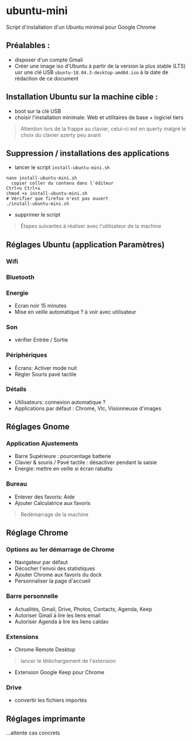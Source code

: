 # ubuntu-mini
Script d'installation d'un Ubuntu minimal pour Google Chrome

## Préalables :
- disposer d'un compte Gmail
- Créer une image iso d'Ubuntu à partir de la version la plus stable (LTS) usr une clé USB
  ```ubuntu-18.04.3-desktop-amd64.iso``` à la date de rédaction de ce document

## Installation Ubuntu sur la machine cible :
- boot sur la clé USB
- choisir l'installation minimale: Web et utilitaires de base + logiciel tiers
> Attention lors de la frappe au clavier, celui-ci est en querty malgré le choix du clavier azerty peu avant

## Suppression / installations des applications
- lancer le script ```install-ubuntu-mini.sh```
```
nano install-ubuntu-mini.sh
  copier coller du contenu dans l'éditeur
Ctrl+o Ctrl+x
chmod +x install-ubuntu-mini.sh
# Vérifier que firefox n'est pas ouvert
./install-ubuntu-mini.sh
```
- supprimer le script

> Étapes suivantes à réaliser avec l'utilisateur de la machine 

## Réglages Ubuntu (application Paramètres)
### Wifi

### Bluetooth

### Energie
- Ecran noir 15 minutes
- Mise en veille automatique ? à voir avec utilisateur
### Son
- vérifier Entrée / Sortie
### Périphériques
- Écrans: Activer mode nuit
- Régler Souris pavé tactile
### Détails
- Utilisateurs: connexion automatique ?
- Applications par défaut : Chrome, Vlc, Visionneuse d'images

## Réglages Gnome 
### Application Ajustements
- Barre Supérieure : pourcentage batterie
- Clavier & souris / Pavé tactile : désactiver pendant la saisie
- Energie: mettre en veille si écran rabattu
### Bureau
- Enlever des favoris: Aide
- Ajouter Calculatrice aux favoris

> Redémarrage de la machine 

## Réglage Chrome
### Options au 1er démarrage de Chrome
- Navigateur par défaut
- Décocher l'envoi des statistiques
- Ajouter Chrome aux favoris du dock
- Personnaliser la page d'accueil
### Barre personnelle
- Actualités, Gmail, Drive, Photos, Contacts, Agenda, Keep
- Autoriser Gmail à lire les liens email
- Autoriser Agenda à lire les liens caldav
### Extensions
- Chrome Remote Desktop
> lancer le téléchargement de l'extension
- Extension Google Keep pour Chrome
### Drive
- convertir les fichiers importés

## Réglages imprimante
...attente cas concrets



